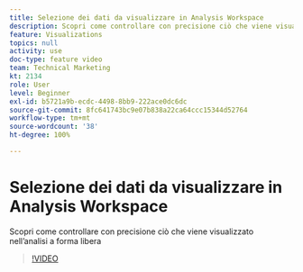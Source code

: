 ```yaml
---
title: Selezione dei dati da visualizzare in Analysis Workspace
description: Scopri come controllare con precisione ciò che viene visualizzato nell’analisi a forma libera
feature: Visualizations
topics: null
activity: use
doc-type: feature video
team: Technical Marketing
kt: 2134
role: User
level: Beginner
exl-id: b5721a9b-ecdc-4498-8bb9-222ace0dc6dc
source-git-commit: 8fc641743bc9e07b838a22ca64ccc15344d52764
workflow-type: tm+mt
source-wordcount: '38'
ht-degree: 100%

---
```


# Selezione dei dati da visualizzare in Analysis Workspace

Scopri come controllare con precisione ciò che viene visualizzato nell’analisi a forma libera

>[!VIDEO](https://video.tv.adobe.com/v/23993/?quality=12&learn=on)
